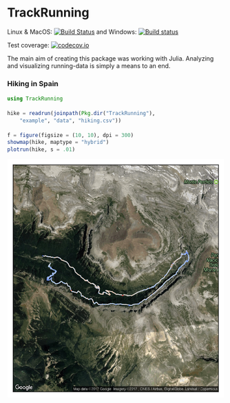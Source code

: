 # TrackRunning

Linux & MacOS:
[![Build Status](https://travis-ci.org/jrklasen/TrackRunning.jl.svg?branch=master)](https://travis-ci.org/jrklasen/TrackRunning.jl)
and Windows:
[![Build status](https://ci.appveyor.com/api/projects/status/4iqftaeavygayts2?svg=true)](https://ci.appveyor.com/project/jrklasen/trackrunning-jl)

Test coverage:
[![codecov.io](http://codecov.io/github/jrklasen/TrackRunning.jl/coverage.svg?branch=master)](http://codecov.io/github/jrklasen/TrackRunning.jl?branch=master)


The main aim of creating this package was working with Julia. Analyzing and visualizing running-data is simply a means to an end.

### Hiking in Spain
```julia
using TrackRunning

hike = readrun(joinpath(Pkg.dir("TrackRunning"),
    "example", "data", "hiking.csv"))

f = figure(figsize = (10, 10), dpi = 300)
showmap(hike, maptype = "hybrid")
plotrun(hike, s = .01)
```

![hiking](https://github.com/jrklasen/TrackRunning.jl/blob/master/example/plot/hiking.png?raw=true)

